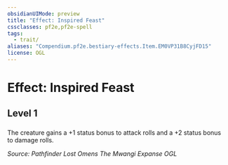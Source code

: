 ```yaml
---
obsidianUIMode: preview
title: "Effect: Inspired Feast"
cssclasses: pf2e,pf2e-spell
tags:
  - trait/
aliases: "Compendium.pf2e.bestiary-effects.Item.EM0VP31B8CyjFD15"
license: OGL
---
```

# Effect: Inspired Feast
## Level 1
### 






The creature gains a +1 status bonus to attack rolls and a +2 status bonus to damage rolls.

*Source: Pathfinder Lost Omens The Mwangi Expanse*
*OGL*